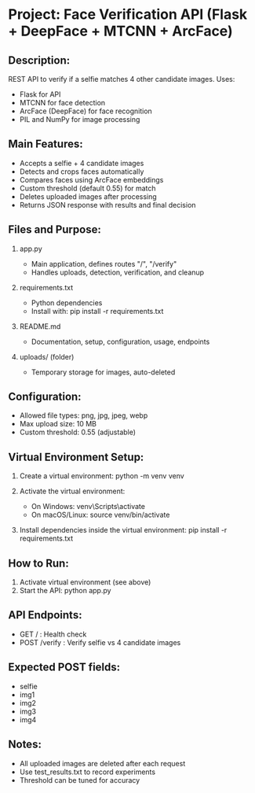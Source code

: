 Project: Face Verification API (Flask + DeepFace + MTCNN + ArcFace)
==================================================================

Description:
------------
REST API to verify if a selfie matches 4 other candidate images.
Uses:
- Flask for API
- MTCNN for face detection
- ArcFace (DeepFace) for face recognition
- PIL and NumPy for image processing

Main Features:
--------------
- Accepts a selfie + 4 candidate images
- Detects and crops faces automatically
- Compares faces using ArcFace embeddings
- Custom threshold (default 0.55) for match
- Deletes uploaded images after processing
- Returns JSON response with results and final decision

Files and Purpose:
------------------
1. app.py
   - Main application, defines routes "/", "/verify"
   - Handles uploads, detection, verification, and cleanup

2. requirements.txt
   - Python dependencies
   - Install with: pip install -r requirements.txt

3. README.md
   - Documentation, setup, configuration, usage, endpoints

4. uploads/ (folder)
   - Temporary storage for images, auto-deleted

Configuration:
--------------
- Allowed file types: png, jpg, jpeg, webp
- Max upload size: 10 MB
- Custom threshold: 0.55 (adjustable)

Virtual Environment Setup:
--------------------------
1. Create a virtual environment:
   python -m venv venv

2. Activate the virtual environment:
   - On Windows:
     venv\Scripts\activate
   - On macOS/Linux:
     source venv/bin/activate

3. Install dependencies inside the virtual environment:
   pip install -r requirements.txt

How to Run:
-----------
1. Activate virtual environment (see above)
2. Start the API:
   python app.py

API Endpoints:
--------------
- GET  /        : Health check
- POST /verify  : Verify selfie vs 4 candidate images

Expected POST fields:
---------------------
- selfie
- img1
- img2
- img3
- img4

Notes:
------
- All uploaded images are deleted after each request
- Use test_results.txt to record experiments
- Threshold can be tuned for accuracy
